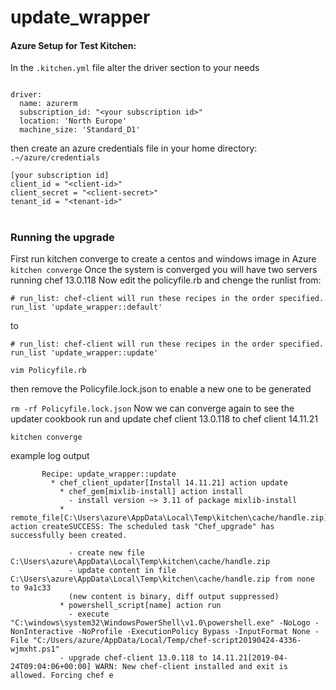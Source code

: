 # update_wrapper

####  Azure Setup for Test Kitchen:
In the `.kitchen.yml` file alter the driver section to your needs

```

driver:
  name: azurerm
  subscription_id: "<your subscription id>"
  location: 'North Europe'
  machine_size: 'Standard_D1'
```

then create an azure credentials file in your home directory:
`.~/azure/credentials`

```
[your subscription id]
client_id = "<client-id>"
client_secret = "<client-secret>"
tenant_id = "<tenant-id>"
```

#

### Running the upgrade

First run kitchen converge to create a centos and windows image in Azure
`kitchen converge`
Once the system is converged you will have two servers running chef 13.0.118
Now edit the policyfile.rb and chenge the runlist from:
```
# run_list: chef-client will run these recipes in the order specified.
run_list 'update_wrapper::default'
```
to

```
# run_list: chef-client will run these recipes in the order specified.
run_list 'update_wrapper::update'
```
`vim Policyfile.rb`

then remove the Policyfile.lock.json to enable a new one to be generated

`rm -rf Policyfile.lock.json`
Now we can converge again to see the updater cookbook run and update chef client 13.0.118 to chef client 14.11.21

`kitchen converge`

example log output
```
       Recipe: update_wrapper::update
         * chef_client_updater[Install 14.11.21] action update
           * chef_gem[mixlib-install] action install
             - install version ~> 3.11 of package mixlib-install
           * remote_file[C:\Users\azure\AppData\Local\Temp\kitchen\cache/handle.zip] action createSUCCESS: The scheduled task "Chef_upgrade" has successfully been created.
       
             - create new file C:\Users\azure\AppData\Local\Temp\kitchen\cache/handle.zip
             - update content in file C:\Users\azure\AppData\Local\Temp\kitchen\cache/handle.zip from none to 9a1c33
             (new content is binary, diff output suppressed)
           * powershell_script[name] action run
             - execute "C:\windows\system32\WindowsPowerShell\v1.0\powershell.exe" -NoLogo -NonInteractive -NoProfile -ExecutionPolicy Bypass -InputFormat None -File "C:/Users/azure/AppData/Local/Temp/chef-script20190424-4336-wjmxht.ps1"
           - upgrade chef-client 13.0.118 to 14.11.21[2019-04-24T09:04:06+00:00] WARN: New chef-client installed and exit is allowed. Forcing chef e
